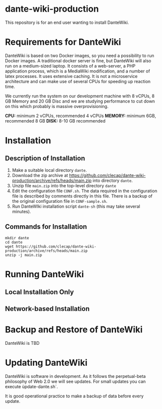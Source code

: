 # dante-wiki-production

This repository is for an end user wanting to install DanteWiki.

# Requirements for DanteWiki

DanteWiki is based on two Docker images, so you need a possibility to run Docker images. A traditional
docker server is fine, but DanteWiki will also run on a medium-sized laptop. It consists of a web-server,
a PHP application process, which is a MediaWiki modification, and a number of latex processes. 
It uses extensive caching. It is not a microservice architecture and can make use of several CPUs
for speeding up reaction time.

We currently run the system on our development machine with 8 vCPUs, 8 GB Memory and 20 GB Disc and we are
studying performance to cut down on this which probably is massive overprovisioning.

**CPU:**  minimum 2 vCPUs, recommended 4 vCPUs
**MEMORY:** minimum 6GB, recommended 8 GB
**DISK:** 8-10 GB recommended

# Installation

## Description of Installation

1. Make a suitable local directory `dante`.
2. Download the zip archive at https://github.com/clecap/dante-wiki-production/archive/refs/heads/main.zip into directory `dante`.
3. Unzip file `main.zip` into the top-level directory `dante`
4. Edit the configuration file `CONF.sh`. The data required in the configuration file is described by comments directly in this file. There is a backup 
of the original configuration file in `CONF-sample.sh`.
5. Run DanteWIki installation script `dante-sh` (this may take several minutes).

## Commands for Installation

```
mkdir dante
cd dante
wget https://github.com/clecap/dante-wiki-production/archive/refs/heads/main.zip
unzip -j main.zip
```

# Running DanteWiki

## Local Installation Only


## Network-based Installation


# Backup and Restore of DanteWiki

DanteWiki is TBD



# Updating DanteWiki

DanteWiki is software in development. As it follows the perpetual-beta philosophy of Web 2.0 we will see updates.
For small updates you can execute ùpdate-dante.sh`. 

It is good operational practice to make a backup of data before every update.
